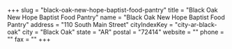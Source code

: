 +++
slug = "black-oak-new-hope-baptist-food-pantry"
title = "Black Oak New Hope Baptist Food Pantry"
name = "Black Oak New Hope Baptist Food Pantry"
address = "110 South Main Street"
cityIndexKey = "city-ar-black-oak"
city = "Black Oak"
state = "AR"
postal = "72414"
website = ""
phone = ""
fax = ""
+++
